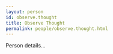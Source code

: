 ```yaml
---
layout: person
id: observe.thought
title: Observe Thought
permalink: people/observe.thought.html
---
```


Person details...